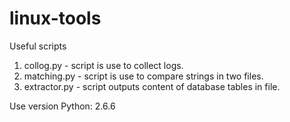 # linux-tools
Useful scripts

1. collog.py - script is use to collect logs.
2. matching.py - script is use to compare strings in two files.
3. extractor.py - script outputs content of database tables in file.

Use version Python: 2.6.6
